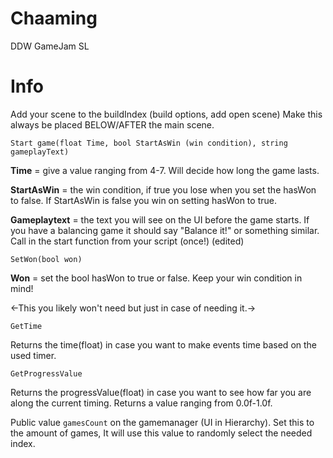 # Chaaming
DDW GameJam SL

# Info
Add your scene to the buildIndex (build options, add open scene) Make this always be placed BELOW/AFTER the main scene.

`Start game(float Time, bool StartAsWin (win condition), string gameplayText)`

**Time** = give a value ranging from 4-7. Will decide how long the game lasts.

**StartAsWin** = the win condition, if true you lose when you set the hasWon to false. If StartAsWin is false you win on setting hasWon to true.

**Gameplaytext** = the text you will see on the UI before the game starts. If you have a balancing game it should say "Balance it!" or something similar. Call in the start function from your script (once!) (edited)

`SetWon(bool won)`

**Won** = set the bool hasWon to true or false. Keep your win condition in mind!

<-This you likely won't need but just in case of needing it.->

`GetTime`

Returns the time(float) in case you want to make events time based on the used timer.

`GetProgressValue`

Returns the progressValue(float) in case you want to see how far you are along the current timing. Returns a value ranging from 0.0f-1.0f.

Public value `gamesCount` on the gamemanager (UI in Hierarchy). Set this to the amount of games, It will use this value to randomly select the needed index.
